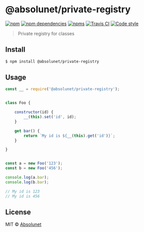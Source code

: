 # @absolunet/private-registry

[![npm](https://img.shields.io/npm/v/@absolunet/private-registry.svg)](https://www.npmjs.com/package/@absolunet/private-registry)
[![npm dependencies](https://david-dm.org/absolunet/node-private-registry/status.svg)](https://david-dm.org/absolunet/node-private-registry)
[![npms](https://badges.npms.io/%40absolunet%2Fprivate-registry.svg)](https://npms.io/search?q=%40absolunet%2Fprivate-registry)
[![Travis CI](https://api.travis-ci.org/absolunet/node-private-registry.svg?branch=master)](https://travis-ci.org/absolunet/node-private-registry/builds)
[![Code style](https://img.shields.io/badge/code_style-@absolunet/node-659d32.svg)](https://github.com/absolunet/eslint-config-node)

> Private registry for classes


## Install

```sh
$ npm install @absolunet/private-registry
```


## Usage

```js
const __ = require('@absolunet/private-registry');


class Foo {

	constructor(id) {
		__(this).set('id', id);
	}

	get bar() {
		return `My id is ${__(this).get('id')}`;
	}

}


const a = new Foo('123');
const b = new Foo('456');

console.log(a.bar);
console.log(b.bar);

// My id is 123
// My id is 456
```


## License

MIT © [Absolunet](https://absolunet.com)

